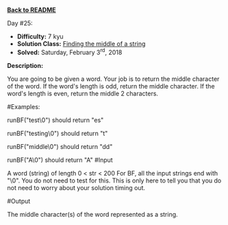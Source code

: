 ﻿<a href=https://github.com/hlais/Kata---a---Day><b>Back to README</b><a>

Day #25: 

* <b>Difficulty:</b> 7 kyu
* <b>Solution Class:</b> [Finding the middle of a string](Vowel%20Remover.cs)
* <b>Solved:</b>  Saturday, February 3<sup>rd</sup>, 2018

<b>Description:</b>

You are going to be given a word. Your job is to return the middle character of the word. If the word's length is odd, return the middle character. If the word's length is even, return the middle 2 characters.

#Examples:

runBF("test\0") should return "es"

runBF("testing\0") should return "t"

runBF("middle\0") should return "dd"

runBF("A\0") should return "A"
#Input

A word (string) of length 0 < str < 200 For BF, all the input strings end with "\0". You do not need to test for this. This is only here to tell you that you do not need to worry about your solution timing out.

#Output

The middle character(s) of the word represented as a string.
